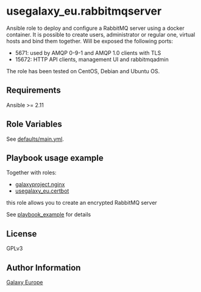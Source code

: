 usegalaxy_eu.rabbitmqserver
=======
Ansible role to deploy and configure a RabbitMQ server using a docker container.
It is possible to create users, administrator or regular one, virtual hosts and bind them together.
Will be exposed the following ports:
* 5671: used by AMQP 0-9-1 and AMQP 1.0 clients with TLS
* 15672: HTTP API clients, management UI and rabbitmqadmin

The role has been tested on CentOS, Debian and Ubuntu OS.

Requirements
------------
Ansible >= 2.11

Role Variables
--------------
See [defaults/main.yml](defaults/main.yml).

Playbook usage example
-------------
Together with roles:
* [galaxyproject.nginx](https://github.com/galaxyproject/ansible-nginx)
* [usegalaxy_eu.certbot](https://github.com/usegalaxy-eu/ansible-certbot)

this role allows you to create an encrypted RabbitMQ server

See [playbook_example](playbook_example) for details
     
License
-------
GPLv3

Author Information
------------------
[Galaxy Europe](https://galaxyproject.eu)
